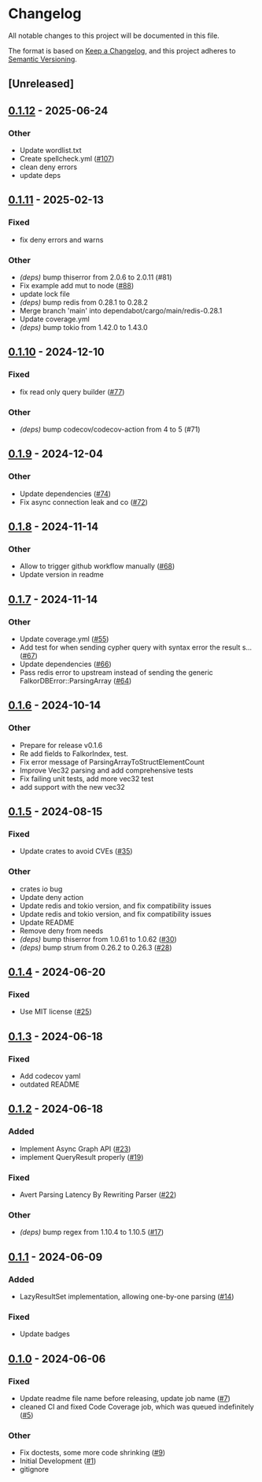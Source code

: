 # Changelog
All notable changes to this project will be documented in this file.

The format is based on [Keep a Changelog](https://keepachangelog.com/en/1.0.0/),
and this project adheres to [Semantic Versioning](https://semver.org/spec/v2.0.0.html).

## [Unreleased]

## [0.1.12](https://github.com/FalkorDB/falkordb-rs/compare/v0.1.11...v0.1.12) - 2025-06-24

### Other

- Update wordlist.txt
- Create spellcheck.yml ([#107](https://github.com/FalkorDB/falkordb-rs/pull/107))
- clean deny errors
- update deps

## [0.1.11](https://github.com/FalkorDB/falkordb-rs/compare/v0.1.10...v0.1.11) - 2025-02-13

### Fixed

- fix deny errors and warns

### Other

- *(deps)* bump thiserror from 2.0.6 to 2.0.11 (#81)
- Fix example add mut to node ([#88](https://github.com/FalkorDB/falkordb-rs/pull/88))
- update lock file
- *(deps)* bump redis from 0.28.1 to 0.28.2
- Merge branch 'main' into dependabot/cargo/main/redis-0.28.1
- Update coverage.yml
- *(deps)* bump tokio from 1.42.0 to 1.43.0

## [0.1.10](https://github.com/FalkorDB/falkordb-rs/compare/v0.1.9...v0.1.10) - 2024-12-10

### Fixed

- fix read only query builder ([#77](https://github.com/FalkorDB/falkordb-rs/pull/77))

### Other

- *(deps)* bump codecov/codecov-action from 4 to 5 (#71)

## [0.1.9](https://github.com/FalkorDB/falkordb-rs/compare/v0.1.8...v0.1.9) - 2024-12-04

### Other

- Update dependencies ([#74](https://github.com/FalkorDB/falkordb-rs/pull/74))
- Fix async connection leak and co ([#72](https://github.com/FalkorDB/falkordb-rs/pull/72))

## [0.1.8](https://github.com/FalkorDB/falkordb-rs/compare/v0.1.7...v0.1.8) - 2024-11-14

### Other

- Allow to trigger github workflow manually ([#68](https://github.com/FalkorDB/falkordb-rs/pull/68))
- Update version in readme

## [0.1.7](https://github.com/FalkorDB/falkordb-rs/compare/v0.1.6...v0.1.7) - 2024-11-14

### Other

- Update coverage.yml ([#55](https://github.com/FalkorDB/falkordb-rs/pull/55))
- Add test for when sending cypher query with syntax error the result s… ([#67](https://github.com/FalkorDB/falkordb-rs/pull/67))
- Update dependencies ([#66](https://github.com/FalkorDB/falkordb-rs/pull/66))
- Pass redis error to upstream instead of sending the generic FalkorDBError::ParsingArray ([#64](https://github.com/FalkorDB/falkordb-rs/pull/64))

## [0.1.6](https://github.com/FalkorDB/falkordb-rs/compare/v0.1.5...v0.1.6) - 2024-10-14

### Other

- Prepare for release v0.1.6
- Re add fields to FalkorIndex, test.
- Fix error message of ParsingArrayToStructElementCount
- Improve Vec32 parsing and add comprehensive tests
- Fix failing unit tests, add more vec32 test
- add support with the new vec32

## [0.1.5](https://github.com/FalkorDB/falkordb-rs/compare/v0.1.4...v0.1.5) - 2024-08-15

### Fixed
- Update crates to avoid CVEs ([#35](https://github.com/FalkorDB/falkordb-rs/pull/35))

### Other
- crates io bug
- Update deny action
- Update redis and tokio version, and fix compatibility issues
- Update redis and tokio version, and fix compatibility issues
- Update README
- Remove deny from needs
- *(deps)* bump thiserror from 1.0.61 to 1.0.62 ([#30](https://github.com/FalkorDB/falkordb-rs/pull/30))
- *(deps)* bump strum from 0.26.2 to 0.26.3 ([#28](https://github.com/FalkorDB/falkordb-rs/pull/28))

## [0.1.4](https://github.com/FalkorDB/falkordb-rs/compare/v0.1.3...v0.1.4) - 2024-06-20

### Fixed
- Use MIT license ([#25](https://github.com/FalkorDB/falkordb-rs/pull/25))

## [0.1.3](https://github.com/FalkorDB/falkordb-rs/compare/v0.1.2...v0.1.3) - 2024-06-18

### Fixed
- Add codecov yaml
- outdated README

## [0.1.2](https://github.com/FalkorDB/falkordb-rs/compare/v0.1.1...v0.1.2) - 2024-06-18

### Added
- Implement Async Graph API ([#23](https://github.com/FalkorDB/falkordb-rs/pull/23))
- implement QueryResult properly ([#19](https://github.com/FalkorDB/falkordb-rs/pull/19))

### Fixed
- Avert Parsing Latency By Rewriting Parser ([#22](https://github.com/FalkorDB/falkordb-rs/pull/22))

### Other
- *(deps)* bump regex from 1.10.4 to 1.10.5 ([#17](https://github.com/FalkorDB/falkordb-rs/pull/17))

## [0.1.1](https://github.com/FalkorDB/falkordb-rs/compare/v0.1.0...v0.1.1) - 2024-06-09

### Added
- LazyResultSet implementation, allowing one-by-one parsing ([#14](https://github.com/FalkorDB/falkordb-rs/pull/14))

### Fixed
- Update badges

## [0.1.0](https://github.com/FalkorDB/falkordb-rs/releases/tag/v0.1.0) - 2024-06-06

### Fixed
- Update readme file name before releasing, update job name ([#7](https://github.com/FalkorDB/falkordb-rs/pull/7))
- cleaned CI and fixed Code Coverage job, which was queued indefinitely ([#5](https://github.com/FalkorDB/falkordb-rs/pull/5))

### Other
- Fix doctests, some more code shrinking ([#9](https://github.com/FalkorDB/falkordb-rs/pull/9))
- Initial Development ([#1](https://github.com/FalkorDB/falkordb-rs/pull/1))
- gitignore
